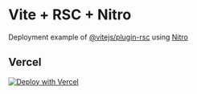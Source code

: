 # Vite + RSC + Nitro

Deployment example of [@vitejs/plugin-rsc](https://github.com/hi-ogawa/vite-plugins/tree/main/packages/rsc/examples/starter) using [Nitro](https://github.com/hi-ogawa/vite-plugins/tree/main/packages/nitro)

## Vercel

[![Deploy with Vercel](https://vercel.com/button)](https://vercel.com/new/clone?repository-url=https%3A%2F%2Fgithub.com%2Fhi-ogawa%2Fvite-plugin-rsc-deploy-example)
